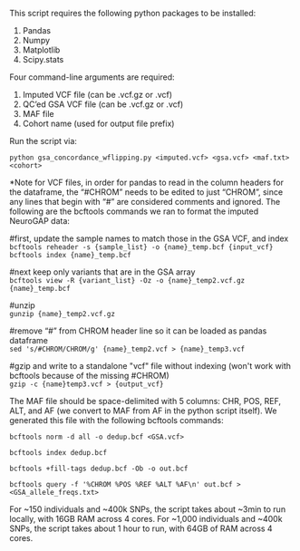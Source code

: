 This script requires the following python packages to be installed:
1. Pandas
2. Numpy
3. Matplotlib
4. Scipy.stats

Four command-line arguments are required: 
1. Imputed VCF file (can be .vcf.gz or .vcf)
2. QC’ed GSA VCF file (can be .vcf.gz or .vcf)
3. MAF file
4. Cohort name (used for output file prefix) 


Run the script via:

`python gsa_concordance_wflipping.py <imputed.vcf> <gsa.vcf> <maf.txt> <cohort>`

*Note for VCF files, in order for pandas to read in the column headers for the dataframe, the “#CHROM” needs to be edited to just “CHROM”, since any lines that begin with “#” are considered comments and ignored. The following are the bcftools commands we ran to format the imputed NeuroGAP data: 

#first, update the sample names to match those in the GSA VCF, and index                                                                                 
`bcftools reheader -s {sample_list} -o {name}_temp.bcf {input_vcf}`                                                                                                               
`bcftools index {name}_temp.bcf`

#next keep only variants that are in the GSA array                                                                                            
`bcftools view -R {variant_list} -Oz -o {name}_temp2.vcf.gz {name}_temp.bcf`

#unzip                                                                                                                                        
`gunzip {name}_temp2.vcf.gz`

#remove “#” from CHROM header line so it can be loaded as pandas dataframe                                                                      
`sed 's/#CHROM/CHROM/g' {name}_temp2.vcf > {name}_temp3.vcf`

#gzip and write to a standalone "vcf" file without indexing (won't work with bcftools because of the missing #CHROM)                                           
`gzip -c {name}temp3.vcf > {output_vcf}`


The MAF file should be space-delimited with 5 columns: CHR, POS, REF, ALT, and AF (we convert to MAF from AF in the python script itself). We generated this file with the following bcftools commands:

`bcftools norm -d all -o dedup.bcf <GSA.vcf>`

`bcftools index dedup.bcf`

`bcftools +fill-tags dedup.bcf -Ob -o out.bcf`

`bcftools query -f '%CHROM %POS %REF %ALT %AF\n' out.bcf > <GSA_allele_freqs.txt>`


For ~150 individuals and ~400k SNPs, the script takes about ~3min to run locally, with 16GB RAM across 4 cores. 
For ~1,000 individuals and ~400k SNPs, the script takes about 1 hour to run, with 64GB of RAM across 4 cores. 
